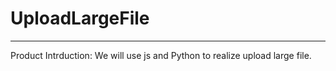 # UploadLargeFile
------------------------------------------------------
Product Intrduction:
We will use js and Python to realize upload large file.